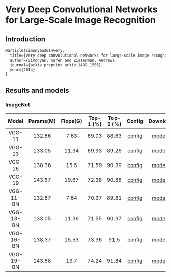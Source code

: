 # Very Deep Convolutional Networks for Large-Scale Image Recognition

## Introduction

```latex
@article{simonyan2014very,
  title={Very deep convolutional networks for large-scale image recognition},
  author={Simonyan, Karen and Zisserman, Andrew},
  journal={arXiv preprint arXiv:1409.1556},
  year={2014}
}

```

## Results and models

### ImageNet

|         Model         | Params(M) | Flops(G) | Top-1 (%) | Top-5 (%) | Config | Download |
|:---------------------:|:---------:|:--------:|:---------:|:---------:|:---------:|:--------:|
| VGG-11 | 132.86 | 7.63 | 69.03 | 88.63 | [config](https://github.com/open-mmlab/mmclassification/blob/master/configs/vgg/vgg11_imagenet.py) | [model](https://download.openmmlab.com/mmclassification/v0/vgg/vgg11_imagenet-01ecd97e.pth)* |
| VGG-13 | 133.05 | 11.34 | 69.93 | 89.26 | [config](https://github.com/open-mmlab/mmclassification/blob/master/configs/vgg/vgg13_imagenet.py) | [model](https://download.openmmlab.com/mmclassification/v0/vgg/vgg13_imagenet-9ad3945d.pth)*|
| VGG-16 | 138.36 | 15.5 | 71.59 | 90.39 | [config](https://github.com/open-mmlab/mmclassification/blob/master/configs/vgg/vgg16_imagenet.py) | [model](https://download.openmmlab.com/mmclassification/v0/vgg/vgg16_imagenet-91b6d117.pth)*|
| VGG-19 | 143.67 | 19.67 | 72.38 | 90.88 | [config](https://github.com/open-mmlab/mmclassification/blob/master/configs/vgg/vgg19_imagenet.py) | [model](https://download.openmmlab.com/mmclassification/v0/vgg/vgg19_imagenet-fee352a8.pth)*|
| VGG-11-BN | 132.87 | 7.64 | 70.37 | 89.81 | [config](https://github.com/open-mmlab/mmclassification/blob/master/configs/vgg/vgg11bn_imagenet.py) | [model](https://download.openmmlab.com/mmclassification/v0/vgg/vgg11_bn_imagenet-6fbbbf3f.pth)*|
| VGG-13-BN | 133.05 | 11.36 | 71.55 | 90.37 | [config](https://github.com/open-mmlab/mmclassification/blob/master/configs/vgg/vgg13bn_imagenet.py) | [model](https://download.openmmlab.com/mmclassification/v0/vgg/vgg13_bn_imagenet-4b5f9390.pth)*|
| VGG-16-BN | 138.37 | 15.53 | 73.36 | 91.5 | [config](https://github.com/open-mmlab/mmclassification/blob/master/configs/vgg/vgg16_imagenet.py) | [model](https://download.openmmlab.com/mmclassification/v0/vgg/vgg16_imagenet_bn-3ac6d8fd.pth)*|
| VGG-19-BN | 143.68 | 19.7 | 74.24 | 91.84 | [config](https://github.com/open-mmlab/mmclassification/blob/master/configs/vgg/vgg19bn_imagenet.py) | [model](https://download.openmmlab.com/mmclassification/v0/vgg/vgg19_bn_imagenet-7c058385.pth)*|
